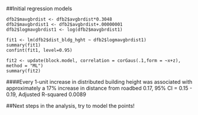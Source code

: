##Initial regression models

	dfb2$mavgbrdist <- dfb2$avgbrdist*0.3048 
	dfb2$mavgbrdist1 <- dfb2$avgbrdist+.00000001
	dfb2$logmavgbrdist1 <- log(dfb2$mavgbrdist1)
	
	fit1 <- lm(dfb2$dist_bldg_hght ~ dfb2$logmavgbrdist1)
	summary(fit1) 
	confint(fit1, level=0.95)
	
	fit2 <- update(block.model, correlation = corGaus(.1,form = ~x+z), method = "ML")
	summary(fit2)




####Every 1-unit increase in distributed building height was associated with approximately a 17% increase in distance from roadbed
0.17, 95% CI = 0.15 \- 0.19, Adjusted R-squared 0.0089



##Next steps in the analysis, try to model the points!
